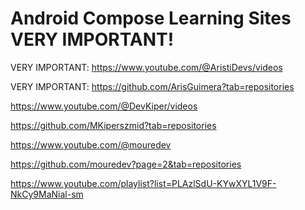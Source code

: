 # Android Compose Learning Sites VERY IMPORTANT!

VERY IMPORTANT: https://www.youtube.com/@AristiDevs/videos

VERY IMPORTANT: https://github.com/ArisGuimera?tab=repositories

https://www.youtube.com/@DevKiper/videos

https://github.com/MKiperszmid?tab=repositories

https://www.youtube.com/@mouredev

https://github.com/mouredev?page=2&tab=repositories

https://www.youtube.com/playlist?list=PLAzlSdU-KYwXYL1V9F-NkCy9MaNial-sm


